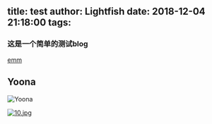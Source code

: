 title: test
author: Lightfish
date: 2018-12-04 21:18:00
tags:
---
### 这是一个简单的测试blog
[emm](https://www.baidu.com)
<br>
## Yoona
<!-- more -->
![Yoona](https://lightfisher.github.io/img/test/10.jpg)

[![10.jpg](https://i.postimg.cc/L85C3Mdc/10.jpg)](https://postimg.cc/YvcztZCR)